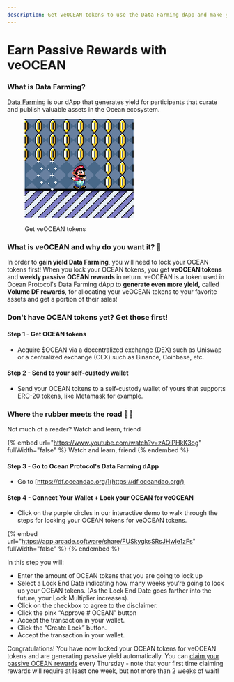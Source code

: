 ```yaml
---
description: Get veOCEAN tokens to use the Data Farming dApp and make yield! 🧑‍🌾🥕
---
```


# Earn Passive Rewards with veOCEAN

### What is Data Farming?

[Data Farming](https://df.oceandao.org) is our dApp that generates yield for participants that curate and publish valuable assets in the Ocean ecosystem.

<figure><img src="../../.gitbook/assets/gif/super-mario-coins.gif" alt="" width="250"><figcaption><p>Get veOCEAN tokens</p></figcaption></figure>

### **What is veOCEAN and why do you want it? 🌊**

In order to **gain yield Data Farming**, you will need to lock your OCEAN tokens first! When you lock your OCEAN tokens, you get **veOCEAN tokens** and **weekly passive OCEAN rewards** in return. veOCEAN is a token used in Ocean Protocol's Data Farming dApp to **generate even more yield,** called **Volume DF rewards**, for allocating your veOCEAN tokens to your favorite assets and get a portion of their sales!

### **Don't have OCEAN tokens yet? Get those first!**

#### **Step 1 - Get OCEAN tokens**

- Acquire $OCEAN via a decentralized exchange (DEX) such as Uniswap or a centralized exchange (CEX) such as Binance, Coinbase, etc.

#### **Step 2 - Send to your self-custody wallet**

- Send your OCEAN tokens to a self-custody wallet of yours that supports ERC-20 tokens, like Metamask for example.

### Where the rubber meets the road 🚗💨

Not much of a reader? Watch and learn, friend

{% embed url="https://www.youtube.com/watch?v=zAQlPHkK3og" fullWidth="false" %}
Watch and learn, friend
{% endembed %}

#### **Step 3 - Go to Ocean Protocol's Data Farming dApp**

- Go to [https://df.oceandao.org/](https://df.oceandao.org/)

#### **Step 4 - Connect Your Wallet + Lock your OCEAN for veOCEAN**

- Click on the purple circles in our interactive demo to walk through the steps for locking your OCEAN tokens for veOCEAN tokens.

{% embed url="https://app.arcade.software/share/FUSkygksSRsJHwle1zFs" fullWidth="false" %}
{% endembed %}

In this step you will:

- Enter the amount of OCEAN tokens that you are going to lock up
- Select a Lock End Date indicating how many weeks you’re going to lock up your OCEAN tokens. (As the Lock End Date goes farther into the future, your Lock Multiplier increases).
- Click on the checkbox to agree to the disclaimer.
- Click the pink “Approve # OCEAN” button
- Accept the transaction in your wallet.
- Click the “Create Lock” button.
- Accept the transaction in your wallet.

Congratulations! You have now locked your OCEAN tokens for veOCEAN tokens and are generating passive yield automatically. You can [claim your passive OCEAN rewards](how-to-farm-claim-rewards.md) every Thursday - note that your first time claiming rewards will require at least one week, but not more than 2 weeks of wait!
